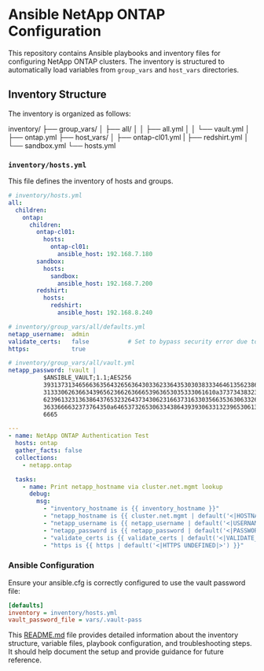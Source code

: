 # Ansible NetApp ONTAP Configuration

This repository contains Ansible playbooks and inventory files for configuring NetApp ONTAP clusters. The inventory is structured to automatically load variables from `group_vars` and `host_vars` directories.

## Inventory Structure

The inventory is organized as follows:

inventory/
├── group_vars/
│   ├── all/
│   │   ├── all.yml
│   │   └── vault.yml
│   ├── ontap.yml
├── host_vars/
│   ├── ontap-cl01.yml
|   ├── redshirt.yml
│   └── sandbox.yml
└── hosts.yml


### `inventory/hosts.yml`

This file defines the inventory of hosts and groups.

```yaml
# inventory/hosts.yml
all:
  children:
    ontap:
      children:
        ontap-cl01:
          hosts:
            ontap-cl01:
              ansible_host: 192.168.7.180
        sandbox:
          hosts:
            sandbox:
              ansible_host: 192.168.7.200
        redshirt:
          hosts:
            redshirt:
              ansible_host: 192.168.8.240
```


```yaml
# inventory/group_vars/all/defaults.yml
netapp_username:  admin
validate_certs:   false           # Set to bypass security error due to self-signed certs
https:            true
```

```yaml
# inventory/group_vars/all/vault.yml
netapp_password: !vault |
          $ANSIBLE_VAULT;1.1;AES256
          39313731346566363564326563643033623364353030383334646135623862616636663465333936
          3133306263663439656236626366653963653035333061610a373734383235343631633134353534
          62396132313638643765323264373430623166373163303566353630633265663834393537346261
          3633666632373764350a646537326530633438643939306331323965306132656166383331343230
          6665
```

```yaml
---
- name: NetApp ONTAP Authentication Test
  hosts: ontap
  gather_facts: false
  collections:
    - netapp.ontap

  tasks:
    - name: Print netapp_hostname via cluster.net.mgmt lookup
      debug:
        msg:
          - "inventory_hostname is {{ inventory_hostname }}"
          - "netapp_hostname is {{ cluster.net.mgmt | default('<|HOSTNAME UNDEFINED|>') }}"
          - "netapp_username is {{ netapp_username | default('<|USERNAME UNDEFINED|>') }}"
          - "netapp_password is {{ netapp_password | default('<|PASSWORD UNDEFINED|>') }}"
          - "validate_certs is {{ validate_certs | default('<|VALIDATE_CERTS UNDEFINED|>') }}"
          - "https is {{ https | default('<|HTTPS UNDEFINED|>') }}"
```
### Ansible Configuration
Ensure your ansible.cfg is correctly configured to use the vault password file:

```ini
[defaults]
inventory = inventory/hosts.yml
vault_password_file = vars/.vault-pass
```



This [README.md](README.md) file provides detailed information about the inventory structure, variable files, playbook configuration, and troubleshooting steps. It should help document the setup and provide guidance for future reference.